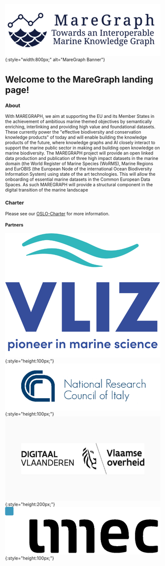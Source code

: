 ![](/img/maregraph-text-horizontal-600x200.svg){:style="width:800px;" alt="MareGraph Banner"}

# Welcome to the MareGraph landing page!

### About
With MAREGRAPH, we aim at supporting the EU and its Member States in the achievement of ambitious marine themed
objectives by semantically enriching, interlinking and providing high value and foundational datasets. These currently
power the "effective biodiversity and conservation knowledge products" of today and will enable building the knowledge
products of the future, where knowledge graphs and AI closely interact to support the marine public sector in making and
building open knowledge on marine biodiversity. The MAREGRAPH project will provide an open linked data production
and publication of three high impact datasets in the marine domain (the World Register of Marine Species (WoRMS),
Marine Regions and EurOBIS (the European Node of the international Ocean Biodiversity Information System) using
state of the art technologies. This will allow the onboarding of essential marine datasets in the Common European Data
Spaces. As such MAREGRAPH will provide a structural component in the digital transition of the marine landscape

### Charter
Please see our [OSLO-Charter](/files/Charter_Maregraph_OSLO.pdf) for more information. 

#### Partners

![](img/VLIZ_LOGO.png){:style="height:100px;"}
![](img/cnrlogo.png){:style="height:100px;"}
![](img/DigitaalVlaanderen_logo.jpg){:style="height:200px;"}
![](img/_imeclogo.png){:style="height:100px;"}







